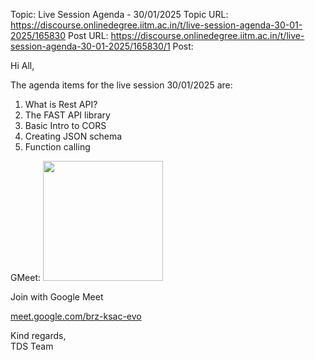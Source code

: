 Topic: Live Session Agenda - 30/01/2025
Topic URL: https://discourse.onlinedegree.iitm.ac.in/t/live-session-agenda-30-01-2025/165830
Post URL: https://discourse.onlinedegree.iitm.ac.in/t/live-session-agenda-30-01-2025/165830/1
Post: <p>Hi All,</p>
<p>The agenda items for the live session 30/01/2025 are:</p>
<ol>
<li>What is Rest API?</li>
<li>The FAST API library</li>
<li>Basic Intro to CORS</li>
<li>Creating JSON schema</li>
<li>Function calling</li>
</ol>
<p>GMeet: <img src="https://ssl.gstatic.com/calendar/images/conferenceproviders/logo_meet_2020q4_192px.svg" alt="" role="presentation" width="192" height="192"></p>
<p>Join with Google Meet</p>
<p><a href="http://meet.google.com/brz-ksac-evo" class="onebox" target="_blank" rel="noopener nofollow ugc">meet.google.com/brz-ksac-evo</a></p>
<p>Kind regards,<br>
TDS Team</p>
